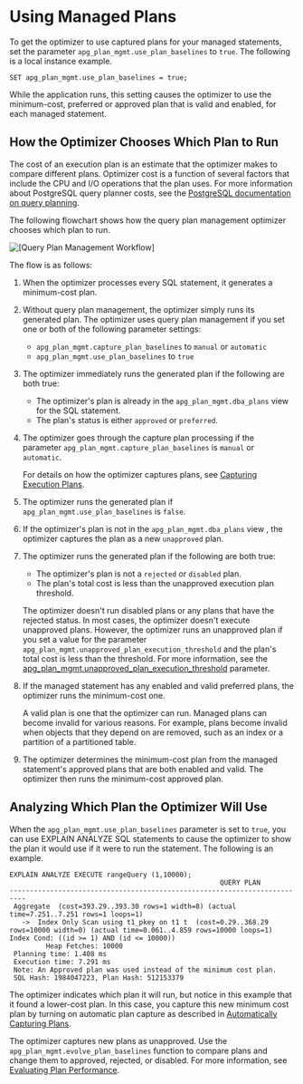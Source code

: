 # Using Managed Plans<a name="AuroraPostgreSQL.Optimize.UsePlans"></a>

To get the optimizer to use captured plans for your managed statements, set the parameter `apg_plan_mgmt.use_plan_baselines` to `true`\. The following is a local instance example\. 

```
SET apg_plan_mgmt.use_plan_baselines = true;
```

While the application runs, this setting causes the optimizer to use the minimum\-cost, preferred or approved plan that is valid and enabled, for each managed statement\. 

## How the Optimizer Chooses Which Plan to Run<a name="AuroraPostgreSQL.Optimize.UsePlans.ChoosePlans"></a>

The cost of an execution plan is an estimate that the optimizer makes to compare different plans\. Optimizer cost is a function of several factors that include the CPU and I/O operations that the plan uses\. For more information about PostgreSQL query planner costs, see the [PostgreSQL documentation on query planning](https://www.postgresql.org/docs/current/runtime-config-query.html)\. 

The following flowchart shows how the query plan management optimizer chooses which plan to run\. 

![\[Query Plan Management Workflow\]](http://docs.aws.amazon.com/AmazonRDS/latest/AuroraUserGuide/images/aurora-QPM-workflow.png)

The flow is as follows:

1. When the optimizer processes every SQL statement, it generates a minimum\-cost plan\. 

1. Without query plan management, the optimizer simply runs its generated plan\. The optimizer uses query plan management if you set one or both of the following parameter settings:
   + `apg_plan_mgmt.capture_plan_baselines` to `manual` or `automatic`
   + `apg_plan_mgmt.use_plan_baselines` to `true`

1. The optimizer immediately runs the generated plan if the following are both true:
   + The optimizer's plan is already in the `apg_plan_mgmt.dba_plans` view for the SQL statement\.
   + The plan's status is either `approved` or `preferred`\.

1. The optimizer goes through the capture plan processing if the parameter `apg_plan_mgmt.capture_plan_baselines` is `manual` or `automatic`\.

   For details on how the optimizer captures plans, see [Capturing Execution Plans](AuroraPostgreSQL.Optimize.CapturePlans.md)\. 

1. The optimizer runs the generated plan if `apg_plan_mgmt.use_plan_baselines` is `false`\.

1. If the optimizer's plan is not in the `apg_plan_mgmt.dba_plans` view , the optimizer captures the plan as a new `unapproved` plan\.

1. The optimizer runs the generated plan if the following are both true:
   + The optimizer's plan is not a `rejected` or `disabled` plan\.
   + The plan's total cost is less than the unapproved execution plan threshold\.

   The optimizer doesn't run disabled plans or any plans that have the rejected status\. In most cases, the optimizer doesn't execute unapproved plans\. However, the optimizer runs an unapproved plan if you set a value for the parameter `apg_plan_mgmt.unapproved_plan_execution_threshold` and the plan's total cost is less than the threshold\. For more information, see the [apg\_plan\_mgmt\.unapproved\_plan\_execution\_threshold](AuroraPostgreSQL.Optimize.Parameters.md#AuroraPostgreSQL.Optimize.Parameters.unapproved_plan_execution_threshold) parameter\. 

1. If the managed statement has any enabled and valid preferred plans, the optimizer runs the minimum\-cost one\.

   A valid plan is one that the optimizer can run\. Managed plans can become invalid for various reasons\. For example, plans become invalid when objects that they depend on are removed, such as an index or a partition of a partitioned table\. 

1. The optimizer determines the minimum\-cost plan from the managed statement's approved plans that are both enabled and valid\. The optimizer then runs the minimum\-cost approved plan\. 

## Analyzing Which Plan the Optimizer Will Use<a name="AuroraPostgreSQL.Optimize.UsePlans.AnalyzePlans"></a>

When the `apg_plan_mgmt.use_plan_baselines` parameter is set to `true`, you can use EXPLAIN ANALYZE SQL statements to cause the optimizer to show the plan it would use if it were to run the statement\. The following is an example\.

```
EXPLAIN ANALYZE EXECUTE rangeQuery (1,10000);
                                                    QUERY PLAN           
--------------------------------------------------------------------------
 Aggregate  (cost=393.29..393.30 rows=1 width=8) (actual time=7.251..7.251 rows=1 loops=1)
   ->  Index Only Scan using t1_pkey on t1 t  (cost=0.29..368.29 rows=10000 width=0) (actual time=0.061..4.859 rows=10000 loops=1)
Index Cond: ((id >= 1) AND (id <= 10000))         
         Heap Fetches: 10000
 Planning time: 1.408 ms
 Execution time: 7.291 ms
 Note: An Approved plan was used instead of the minimum cost plan.
 SQL Hash: 1984047223, Plan Hash: 512153379
```

The optimizer indicates which plan it will run, but notice in this example that it found a lower\-cost plan\. In this case, you capture this new minimum cost plan by turning on automatic plan capture as described in [Automatically Capturing Plans](AuroraPostgreSQL.Optimize.CapturePlans.md#AuroraPostgreSQL.Optimize.CapturePlans.Automatic)\. 

The optimizer captures new plans as unapproved\. Use the `apg_plan_mgmt.evolve_plan_baselines` function to compare plans and change them to approved, rejected, or disabled\. For more information, see [Evaluating Plan Performance](AuroraPostgreSQL.Optimize.Maintenance.md#AuroraPostgreSQL.Optimize.Maintenance.EvaluatingPerformance)\. 